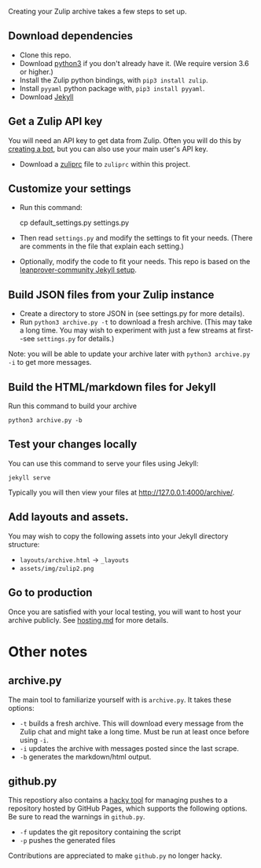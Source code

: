 Creating your Zulip archive takes a few steps to set up.

## Download dependencies

* Clone this repo.
* Download [python3](https://www.python.org/downloads/) if you
  don't already have it.  (We require version 3.6 or higher.)
* Install the Zulip python bindings, with `pip3 install zulip`.
* Install `pyyaml` python package with, `pip3 install pyyaml`.
* Download [Jekyll](https://jekyllrb.com/)

## Get a Zulip API key

You will need an API key to get data from Zulip.  Often you
will do this by  [creating a bot](https://zulip.com/help/add-a-bot-or-integration),
but you can also use your main user's API key.

* Download a [zuliprc](https://zulip.com/api/configuring-python-bindings)
  file to `zuliprc` within this project.

## Customize your settings

* Run this command:

    cp default_settings.py settings.py

* Then read `settings.py` and modify the settings to fit your needs.
  (There are comments in the file that explain each setting.)
* Optionally, modify the code to fit your needs. This repo
  is based on the [leanprover-community Jekyll
  setup](https://github.com/leanprover-community/leanprover-community.github.io).

## Build JSON files from your Zulip instance

* Create a directory to store JSON in (see settings.py for more details).
* Run `python3 archive.py -t` to download a fresh archive. (This may take
  a long time.  You may wish to experiment with just a few streams at
  first--see `settings.py` for details.)

Note: you will be able to update your archive later with
`python3 archive.py -i` to get more messages.

## Build the HTML/markdown files for Jekyll

Run this command to build your archive

    python3 archive.py -b

## Test your changes locally

You can use this command to serve your files using Jekyll:

    jekyll serve

Typically you will then view your files at http://127.0.0.1:4000/archive/.

## Add layouts and assets.

You may wish to copy the following assets into your Jekyll directory
structure:

- `layouts/archive.html` -> `_layouts`
- `assets/img/zulip2.png`

## Go to production

Once you are satisfied with your local testing, you will want to host
your archive publicly.  See [hosting.md](hosting.md) for more details.

# Other notes

## archive.py

The main tool to familiarize yourself with is `archive.py`.  It takes these
options:

  * `-t` builds a fresh archive. This will download every message from the Zulip chat and might take a long time. Must be run at least once before using `-i`.
  * `-i` updates the archive with messages posted since the last scrape.
  * `-b` generates the markdown/html output.

## github.py

This repostiory also contains a [hacky tool](github.py) for managing
pushes to a repository hosted by GitHub Pages, which supports the
following options.  Be sure to read the warnings in `github.py`.

* `-f` updates the git repository containing the script
* `-p` pushes the generated files

Contributions are appreciated to make `github.py` no longer hacky.

